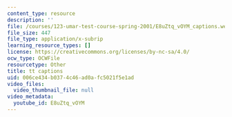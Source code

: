 ```yaml
---
content_type: resource
description: ''
file: /courses/123-umar-test-course-spring-2001/E8uZtq_vOYM_captions.webvtt
file_size: 447
file_type: application/x-subrip
learning_resource_types: []
license: https://creativecommons.org/licenses/by-nc-sa/4.0/
ocw_type: OCWFile
resourcetype: Other
title: tt captions
uid: 006ce434-b037-4c46-ad0a-fc5021f5e1ad
video_files:
  video_thumbnail_file: null
video_metadata:
  youtube_id: E8uZtq_vOYM
---
```

